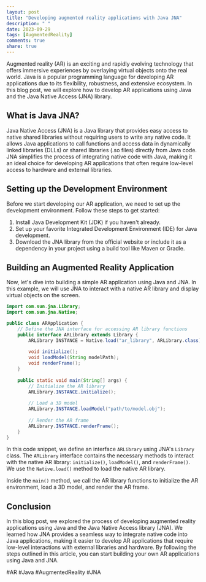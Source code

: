 ```yaml
---
layout: post
title: "Developing augmented reality applications with Java JNA"
description: " "
date: 2023-09-29
tags: [AugmentedReality]
comments: true
share: true
---
```


Augmented reality (AR) is an exciting and rapidly evolving technology that offers immersive experiences by overlaying virtual objects onto the real world. Java is a popular programming language for developing AR applications due to its flexibility, robustness, and extensive ecosystem. In this blog post, we will explore how to develop AR applications using Java and the Java Native Access (JNA) library.

## What is Java JNA?

Java Native Access (JNA) is a Java library that provides easy access to native shared libraries without requiring users to write any native code. It allows Java applications to call functions and access data in dynamically linked libraries (DLLs) or shared libraries (.so files) directly from Java code. JNA simplifies the process of integrating native code with Java, making it an ideal choice for developing AR applications that often require low-level access to hardware and external libraries.

## Setting up the Development Environment

Before we start developing our AR application, we need to set up the development environment. Follow these steps to get started:

1. Install Java Development Kit (JDK) if you haven't already.
2. Set up your favorite Integrated Development Environment (IDE) for Java development.
3. Download the JNA library from the official website or include it as a dependency in your project using a build tool like Maven or Gradle.

## Building an Augmented Reality Application

Now, let's dive into building a simple AR application using Java and JNA. In this example, we will use JNA to interact with a native AR library and display virtual objects on the screen.

```java
import com.sun.jna.Library;
import com.sun.jna.Native;

public class ARApplication {
    // Define the JNA interface for accessing AR library functions
    public interface ARLibrary extends Library {
        ARLibrary INSTANCE = Native.load("ar_library", ARLibrary.class);
        
        void initialize();
        void loadModel(String modelPath);
        void renderFrame();
    }
    
    public static void main(String[] args) {
        // Initialize the AR library
        ARLibrary.INSTANCE.initialize();
        
        // Load a 3D model
        ARLibrary.INSTANCE.loadModel("path/to/model.obj");
        
        // Render the AR frame
        ARLibrary.INSTANCE.renderFrame();
    }
}
```

In this code snippet, we define an interface `ARLibrary` using JNA's `Library` class. The `ARLibrary` interface contains the necessary methods to interact with the native AR library: `initialize()`, `loadModel()`, and `renderFrame()`. We use the `Native.load()` method to load the native AR library.

Inside the `main()` method, we call the AR library functions to initialize the AR environment, load a 3D model, and render the AR frame.

## Conclusion

In this blog post, we explored the process of developing augmented reality applications using Java and the Java Native Access library (JNA). We learned how JNA provides a seamless way to integrate native code into Java applications, making it easier to develop AR applications that require low-level interactions with external libraries and hardware. By following the steps outlined in this article, you can start building your own AR applications using Java and JNA.

#AR #Java #AugmentedReality #JNA